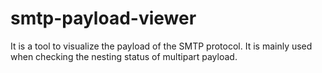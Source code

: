 # smtp-payload-viewer
 It is a tool to visualize the payload of the SMTP protocol. It is mainly used when checking the nesting status of multipart payload.
